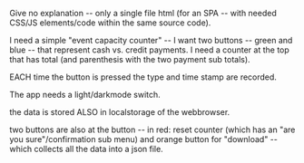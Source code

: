 Give no explanation -- only a single file html (for an SPA -- with needed CSS/JS elements/code within the same source code).

I need a simple "event capacity counter" -- I want two buttons -- green and blue -- that represent cash vs. credit payments. I need a counter at the top that has total (and parenthesis with the two payment sub totals).

EACH time the button is pressed the type and time stamp are recorded.

The app needs a light/darkmode switch.

the data is stored ALSO in localstorage of the webbrowser.

two buttons are also at the button -- in red: reset counter (which has an "are you sure"/confirmation sub menu) and orange button for "download" -- which collects all the data into a json file.
